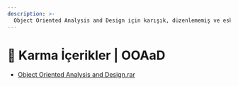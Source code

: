 ```yaml
---
description: >-
  Object Oriented Analysis and Design için karışık, düzenlememiş ve eski içerikleri barındıran notlar
---
```


# 🎲 Karma İçerikler \| OOAaD

<!--YPackage.YGitbookIntegration-tarafından-otomatik-oluşturulmuştur-->

- [Object Oriented Analysis and Design.rar](Object%20Oriented%20Analysis%20and%20Design.rar)

<!--YPackage.YGitbookIntegration-tarafından-otomatik-oluşturulmuştur-->
